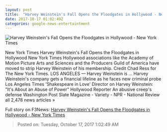 ```yaml
---
layout: post
title:  "Harvey Weinstein's Fall Opens the Floodgates in Hollywood - New York Times"
date: 2017-10-17 01:02:49Z
categories: google-news-entertaintment
---
```


![Harvey Weinstein's Fall Opens the Floodgates in Hollywood - New York Times](https://static01.nyt.com/images/2017/10/17/business/17WEINSTEIN-1/17WEINSTEIN-1-facebookJumbo.jpg)

New York Times Harvey Weinstein's Fall Opens the Floodgates in Hollywood New York Times Hollywood associations like the Academy of Motion Picture Arts and Sciences and the Producers Guild of America have moved to strip Harvey Weinstein of his membership. Credit Chad Ress for The New York Times. LOS ANGELES — Harvey Weinstein is ... Harvey Weinstein's company gets a financial lifeline as he faces new criminal probe Los Angeles Times 'Shakespeare in Love' Director on Harvey Weinstein: "It's About an Abuse of Power" Hollywood Reporter An abusive creep's defense Washington Post Slate Magazine - Variety - NPR - National Review all 2,478 news articles »


Full story on F3News: [Harvey Weinstein's Fall Opens the Floodgates in Hollywood - New York Times](http://www.f3nws.com/n/M3jugF)

> Posted on: Tuesday, October 17, 2017 1:02:49 AM
